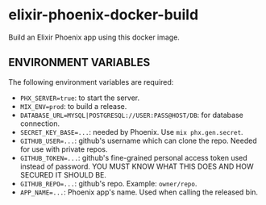 # elixir-phoenix-docker-build

Build an Elixir Phoenix app using this docker image.

## ENVIRONMENT VARIABLES

The following environment variables are required:

-   `PHX_SERVER=true`: to start the server.
-   `MIX_ENV=prod`: to build a release.
-   `DATABASE_URL=MYSQL|POSTGRESQL://USER:PASS@HOST/DB`: for database connection.
-   `SECRET_KEY_BASE=...`: needed by Phoenix. Use `mix phx.gen.secret`.
-   `GITHUB_USER=...`: github's username which can clone the repo. Needed for use with private repos.
-   `GITHUB_TOKEN=...`: github's fine-grained personal access token used instead of password. YOU MUST KNOW WHAT THIS DOES AND HOW SECURED IT SHOULD BE.
-   `GITHUB_REPO=...`: github's repo. Example: `owner/repo`.
-   `APP_NAME=...`: Phoenix app's name. Used when calling the released bin.
